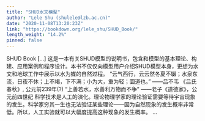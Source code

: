 ```yaml
---
title: "SHUD水文模型"
author: "Lele Shu (shulele@lzb.ac.cn)"
date: "2020-11-08T13:20:23Z"
link: "https://bookdown.org/lele_shu/SHUD_Book/"
length_weight: "14.2%"
pinned: false
---
```


SHUD Book [...] 这是一本有关SHUD模型的说明书，包含和模型的基本理论、构建、应用案例和程序设计。本书不仅仅向模型用户介绍SHUD模型本身，更想为水文和地球工作中展示以水为媒的自然过程。 “云气西行，云云然冬夏不辍；水泉东流，日夜不休；上不竭，下不满；小为大，重为轻；圜道也。” ——吕不韦 《吕氏春秋》, 公元前239年(?) “上善若水，水善利万物而不争” ——老子《道德家》，公元前四世纪 科学技术是人工的演化。理论物理学家的理论验证需要等待宇宙现象的发生。科学家穷其一生也无法验证某些理论——因为自然现象的发生概率非常低。所以，人工实验就可以大幅度提高这种现象的发生概率。 ...
